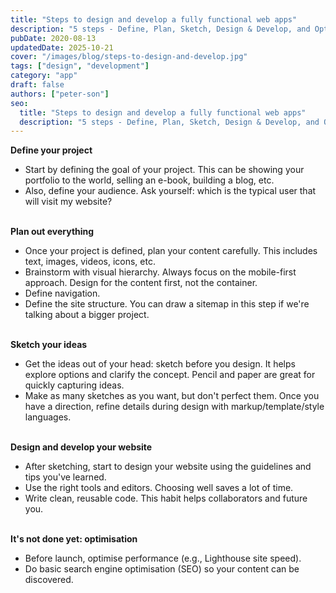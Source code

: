 ```yaml
---
title: "Steps to design and develop a fully functional web apps"
description: "5 steps - Define, Plan, Sketch, Design & Develop, and Optimise"
pubDate: 2020-08-13
updatedDate: 2025-10-21
cover: "/images/blog/steps-to-design-and-develop.jpg"
tags: ["design", "development"]
category: "app"
draft: false
authors: ["peter-son"]
seo:
  title: "Steps to design and develop a fully functional web apps"
  description: "5 steps - Define, Plan, Sketch, Design & Develop, and Optimise"
---
```


**Define your project**

- Start by defining the goal of your project. This can be showing your portfolio to the world, selling an e-book, building a blog, etc.
- Also, define your audience. Ask yourself: which is the typical user that will visit my website?
<br><br>

**Plan out everything**

- Once your project is defined, plan your content carefully. This includes text, images, videos, icons, etc.
- Brainstorm with visual hierarchy. Always focus on the mobile-first approach. Design for the content first, not the container.
- Define navigation.
- Define the site structure. You can draw a sitemap in this step if we're talking about a bigger project.
<br><br>

**Sketch your ideas**

- Get the ideas out of your head: sketch before you design. It helps explore options and clarify the concept. Pencil and paper are great for quickly capturing ideas.
- Make as many sketches as you want, but don't perfect them. Once you have a direction, refine details during design with markup/template/style languages.
<br><br>

**Design and develop your website**

- After sketching, start to design your website using the guidelines and tips you've learned.
- Use the right tools and editors. Choosing well saves a lot of time.
- Write clean, reusable code. This habit helps collaborators and future you.
<br><br>

**It's not done yet: optimisation**

- Before launch, optimise performance (e.g., Lighthouse site speed).
- Do basic search engine optimisation (SEO) so your content can be discovered.